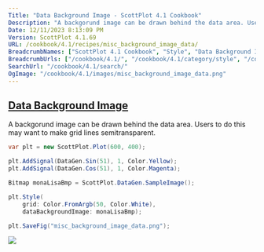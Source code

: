 ```yaml
---
Title: "Data Background Image - ScottPlot 4.1 Cookbook"
Description: "A backgorund image can be drawn behind the data area. Users to do this may want to make grid lines semitransparent."
Date: 12/11/2023 8:13:09 PM
Version: ScottPlot 4.1.69
URL: /cookbook/4.1/recipes/misc_background_image_data/
BreadcrumbNames: ["ScottPlot 4.1 Cookbook", "Style", "Data Background Image"]
BreadcrumbUrls: ["/cookbook/4.1/", "/cookbook/4.1/category/style", "/cookbook/4.1/recipes/misc_background_image_data/"]
SearchUrl: "/cookbook/4.1/search/"
OgImage: "/cookbook/4.1/images/misc_background_image_data.png"
---
```


<h2><a id='data-background-image' href='/cookbook/4.1/recipes/misc_background_image_data/'>Data Background Image</a></h2>

A backgorund image can be drawn behind the data area. Users to do this may want to make grid lines semitransparent.

```cs
var plt = new ScottPlot.Plot(600, 400);

plt.AddSignal(DataGen.Sin(51), 1, Color.Yellow);
plt.AddSignal(DataGen.Cos(51), 1, Color.Magenta);

Bitmap monaLisaBmp = ScottPlot.DataGen.SampleImage();

plt.Style(
    grid: Color.FromArgb(50, Color.White),
    dataBackgroundImage: monaLisaBmp);

plt.SaveFig("misc_background_image_data.png");
```

<img src='../../images/misc_background_image_data.png' class='d-block mx-auto my-5' />


